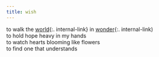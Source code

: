 ```yaml
---
title: wish
---
```


to walk the [world](/earth){:. internal-link} in [wonder](/wonder){:. internal-link)  
to hold hope heavy in my hands  
to watch hearts blooming like flowers  
to find one that understands  
